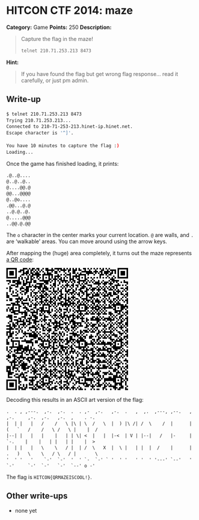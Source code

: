 # HITCON CTF 2014: maze

**Category:** Game
**Points:** 250
**Description:**

> Capture the flag in the maze!
>
> ```bash
> telnet 210.71.253.213 8473
> ```

**Hint:**

> If you have found the flag but get wrong flag response… read it carefully, or just pm admin.

## Write-up

```bash
$ telnet 210.71.253.213 8473
Trying 210.71.253.213...
Connected to 210-71-253-213.hinet-ip.hinet.net.
Escape character is '^]'.

You have 10 minutes to capture the flag :)
Loading...
```

Once the game has finished loading, it prints:

```
.@..@....
@..@..@..
@....@@.@
@@...@@@@
@..@o....
.@@...@.@
..@.@..@.
@.....@@@
..@@.@.@@
```

The `o` character in the center marks your current location. `@` are walls, and `.` are ‘walkable’ areas. You can move around using the arrow keys.

After mapping the (huge) area completely, it turns out the maze represents [a QR code](qrcode.svg):

![](qrcode.svg)

Decoding this results in an ASCII art version of the flag:

```
.  . , ,---.  ,-.  ,-.  .  . ,-  ,-.   ,-.  .   ,  ,.  ,---, ,--.   ,  ,-.     ,-.  ,-.   ,-.  ,    . -.
|  | |   |   /    /   \ |\ | \  /   \  |  ) |\ /| /  \    /  |      | (   `   /    /   \ /   \ |    |  /
|--| |   |   |    |   | | \| <  |   |  |-<  | V | |--|   /   |-     |  `-.    |    |   | |   | |    |  >
|  | |   |   \    \   / |  | /  \   X  |  \ |   | |  |  /    |      | .   )   \    \   / \   / |       \
'  ' '   '    `-'  `-'  '  ' `-  `-' ` '  ' '   ' '  ' '---' `--'   '  `-'     `-'  `-'   `-'  `--' o -'
```

The flag is `HITCON{QRMAZEISCOOL!}`.

## Other write-ups

* none yet
